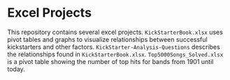 # Excel Projects
This repository contains several excel projects. `KickStarterBook.xlsx` uses pivot tables and graphs to visualize relationships between successful kickstarters and other factors. `KickStarter-Analysis-Questions` describes the relationships found in `KickStarterBook.xlsx`.
`Top5000Songs_Solved.xlsx` is a pivot table showing the number of top hits for bands from 1901 until today.
